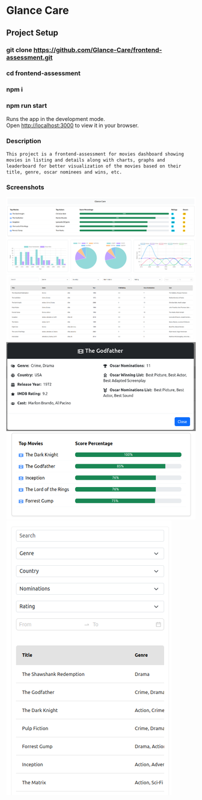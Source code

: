 # Glance Care

## Project Setup

### git clone https://github.com/Glance-Care/frontend-assessment.git

### cd frontend-assessment

### npm i

### npm run start

Runs the app in the development mode.\
Open [http://localhost:3000](http://localhost:3000) to view it in your browser.

### Description

    This project is a frontend-assessment for movies dashboard showing movies in listing and details along with charts, graphs and leaderboard for better visualization of the movies based on their title, genre, oscar nominees and wins, etc.

### Screenshots

![Dashboard](src/public/screenshots/glance-care1.png)
![Dashboard](src/public/screenshots/glance-care2.png)
![Dashboard](src/public/screenshots/modal.png)
![Dashboard](src/public/screenshots/percentage-score.png)
![Dashboard](src/public/screenshots/responsive-listing.png)
